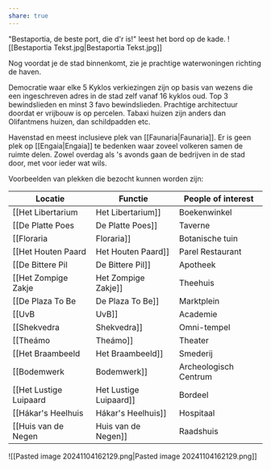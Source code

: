 ```yaml
---
share: true
---
```

"Bestaportia, de beste port, die d'r is!" leest het bord op de kade.
![[Bestaportia Tekst.jpg|Bestaportia Tekst.jpg]]

Nog voordat je de stad binnenkomt, zie je prachtige waterwoningen richting de haven. 

Democratie waar elke 5 Kyklos verkiezingen zijn op basis van wezens die een ingeschreven adres in de stad zelf vanaf 16 kyklos oud. Top 3 bewindslieden en minst 3 favo bewindslieden. 
Prachtige architectuur doordat er vrijbouw is op percelen. Tabaxi huizen zijn anders dan Olifantmens huizen, dan schildpadden etc. 

Havenstad en meest inclusieve plek van [[Faunaria|Faunaria]]. Er is geen plek op [[Engaia|Engaia]] te bedenken waar zoveel volkeren samen de ruimte delen. Zowel overdag als 's avonds gaan de bedrijven in de stad door, met voor ieder wat wils. 

Voorbeelden van plekken die bezocht kunnen worden zijn:

| Locatie                  | Functie               | People of interest                               |
| ------------------------ | --------------------- | ------------------------------------------------ |
| [[Het Libertarium|Het Libertarium]]      | Boekenwinkel          | [[Betty Stofkap|Betty Stofkap]], [[Cornelius Stofkap IV|Cornelius Stofkap IV]] |
| [[De Platte Poes|De Platte Poes]]       | Taverne               | [[Klaas Kwaak|Klaas Kwaak]],                                 |
| [[Floraria|Floraria]]             | Botanische tuin       | [[Connie Veer|Connie Veer]]                                  |
| [[Het Houten Paard|Het Houten Paard]]     | Parel Restaurant      | [[Koe-lin Airgo|Koe-lin Airgo]]                                |
| [[De Bittere Pil|De Bittere Pil]]       | Apotheek              |                                                  |
| [[Het Zompige Zakje|Het Zompige Zakje]]    | Theehuis              | [[Ziza Chekatomi|Ziza Chekatomi]]                               |
| [[De Plaza To Be|De Plaza To Be]]       | Marktplein            | Verschillend                                     |
| [[UvB|UvB]]                  | Academie              |                                                  |
| [[Shekvedra|Shekvedra]]            | Omni-tempel           | Verschillend                                     |
| [[Theámo|Theámo]]               | Theater               |                                                  |
| [[Het Braambeeld|Het Braambeeld]]       | Smederij              | [[Kradia Braam|Kradia Braam]]                                 |
| [[Bodemwerk|Bodemwerk]]            | Archeologisch Centrum | [[Barry Ibara|Barry Ibara]]                                  |
| [[Het Lustige Luipaard|Het Lustige Luipaard]] | Bordeel               | [[Madame Mi-ao|Madame Mi-ao]]                                 |
| [[Hákar's Heelhuis|Hákar's Heelhuis]]     | Hospitaal             | [[Heidi Vin|Heidi Vin]]                                    |
| [[Huis van de Negen|Huis van de Negen]]    | Raadshuis             |                                                  |








![[Pasted image 20241104162129.png|Pasted image 20241104162129.png]]